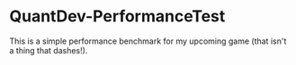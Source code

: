 # QuantDev-PerformanceTest
This is a simple performance benchmark for my upcoming game (that isn't a thing that dashes!).

